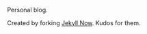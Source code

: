 Personal blog. 

Created by forking [Jekyll Now](https://github.com/barryclark/jekyll-now). Kudos for them.
